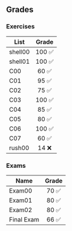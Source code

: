 ## Grades
### Exercises
| List | Grade |
| ------------- |:-------------:|
| shell00 | 100 :white_check_mark: |
| shell01 | 100 :white_check_mark: |
| C00 | 60 :white_check_mark: |
| C01 | 95 :white_check_mark: |
| C02 | 75 :white_check_mark: |
| C03 | 100 :white_check_mark: |
| C04 | 85 :white_check_mark: |
| C05 | 80 :white_check_mark: |
| C06 | 100 :white_check_mark: |
| C07 | 60 :white_check_mark: |
| rush00 | 14 :x: |

### Exams
| Name | Grade |
| ------------- |:-------------:|
| Exam00 | 70 :white_check_mark: |
| Exam01 | 80 :white_check_mark: |
| Exam02 | 80 :white_check_mark: |
| Final Exam | 66 :white_check_mark: |


